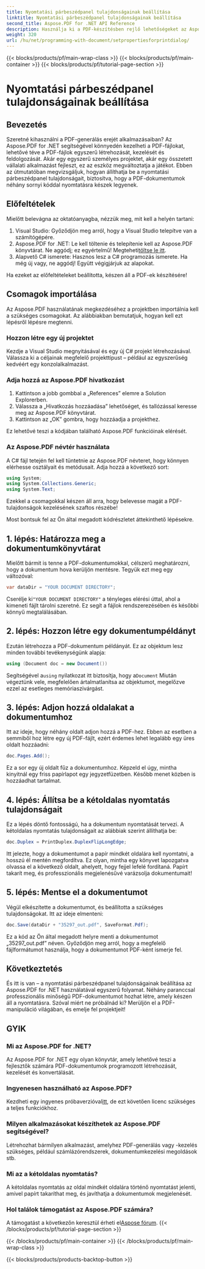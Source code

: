 ```yaml
---
title: Nyomtatási párbeszédpanel tulajdonságainak beállítása
linktitle: Nyomtatási párbeszédpanel tulajdonságainak beállítása
second_title: Aspose.PDF for .NET API Reference
description: Használja ki a PDF-készítésben rejlő lehetőségeket az Aspose.PDF for .NET segítségével. Ez az útmutató segít a nyomtatási tulajdonságok egyszerű beállításában.
weight: 320
url: /hu/net/programming-with-document/setpropertiesforprintdialog/
---
```


{{< blocks/products/pf/main-wrap-class >}}
{{< blocks/products/pf/main-container >}}
{{< blocks/products/pf/tutorial-page-section >}}

# Nyomtatási párbeszédpanel tulajdonságainak beállítása

## Bevezetés

Szeretné kihasználni a PDF-generálás erejét alkalmazásaiban? Az Aspose.PDF for .NET segítségével könnyedén kezelheti a PDF-fájlokat, lehetővé téve a PDF-fájlok egyszerű létrehozását, kezelését és feldolgozását. Akár egy egyszerű személyes projektet, akár egy összetett vállalati alkalmazást fejleszt, ez az eszköz megváltoztatja a játékot. Ebben az útmutatóban megvizsgáljuk, hogyan állíthatja be a nyomtatási párbeszédpanel tulajdonságait, biztosítva, hogy a PDF-dokumentumok néhány sornyi kóddal nyomtatásra készek legyenek.

## Előfeltételek

Mielőtt belevágna az oktatóanyagba, nézzük meg, mit kell a helyén tartani:

1. Visual Studio: Győződjön meg arról, hogy a Visual Studio telepítve van a számítógépére.
2.  Aspose.PDF for .NET: Le kell töltenie és telepítenie kell az Aspose.PDF könyvtárat. Ne aggódj; ez egyértelmű! Megteheti[töltse le itt](https://releases.aspose.com/pdf/net/).
3. Alapvető C# ismerete: Hasznos lesz a C# programozás ismerete. Ha még új vagy, ne aggódj! Együtt végigjárjuk az alapokat. 

Ha ezeket az előfeltételeket beállította, készen áll a PDF-ek készítésére!

## Csomagok importálása

Az Aspose.PDF használatának megkezdéséhez a projektben importálnia kell a szükséges csomagokat. Az alábbiakban bemutatjuk, hogyan kell ezt lépésről lépésre megtenni.

### Hozzon létre egy új projektet

Kezdje a Visual Studio megnyitásával és egy új C# projekt létrehozásával. Válassza ki a céljainak megfelelő projekttípust – például az egyszerűség kedvéért egy konzolalkalmazást.

### Adja hozzá az Aspose.PDF hivatkozást

1. Kattintson a jobb gombbal a „References” elemre a Solution Explorerben.
2. Válassza a „Hivatkozás hozzáadása” lehetőséget, és tallózással keresse meg az Aspose.PDF könyvtárat.
3. Kattintson az „OK” gombra, hogy hozzáadja a projekthez.

Ez lehetővé teszi a kódjában található Aspose.PDF funkcióinak elérését.

### Az Aspose.PDF névtér használata

A C# fájl tetején fel kell tüntetnie az Aspose.PDF névteret, hogy könnyen elérhesse osztályait és metódusait. Adja hozzá a következő sort:

```csharp
using System;
using System.Collections.Generic;
using System.Text;
```

Ezekkel a csomagokkal készen áll arra, hogy belevesse magát a PDF-tulajdonságok kezelésének szaftos részébe!

Most bontsuk fel az Ön által megadott kódrészletet áttekinthető lépésekre.

## 1. lépés: Határozza meg a dokumentumkönyvtárat

Mielőtt bármit is tenne a PDF-dokumentumokkal, célszerű meghatározni, hogy a dokumentum hova kerüljön mentésre. Tegyük ezt meg egy változóval:

```csharp
var dataDir = "YOUR DOCUMENT DIRECTORY";
```
 Cserélje ki`"YOUR DOCUMENT DIRECTORY"` a tényleges elérési úttal, ahol a kimeneti fájlt tárolni szeretné. Ez segít a fájlok rendszerezésében és későbbi könnyű megtalálásában.

## 2. lépés: Hozzon létre egy dokumentumpéldányt

Ezután létrehozza a PDF-dokumentum példányát. Ez az objektum lesz minden további tevékenységünk alapja:

```csharp
using (Document doc = new Document())
```

 Segítségével a`using` nyilatkozat itt biztosítja, hogy a`Document` Miután végeztünk vele, megfelelően ártalmatlanítsa az objektumot, megelőzve ezzel az esetleges memóriaszivárgást.

## 3. lépés: Adjon hozzá oldalakat a dokumentumhoz

Itt az ideje, hogy néhány oldalt adjon hozzá a PDF-hez. Ebben az esetben a semmiből hoz létre egy új PDF-fájlt, ezért érdemes lehet legalább egy üres oldalt hozzáadni:

```csharp
doc.Pages.Add();
```

Ez a sor egy új oldalt fűz a dokumentumhoz. Képzeld el úgy, mintha kinyitnál egy friss papírlapot egy jegyzetfüzetben. Később menet közben is hozzáadhat tartalmat.

## 4. lépés: Állítsa be a kétoldalas nyomtatás tulajdonságait

Ez a lépés döntő fontosságú, ha a dokumentum nyomtatását tervezi. A kétoldalas nyomtatás tulajdonságait az alábbiak szerint állíthatja be:

```csharp
doc.Duplex = PrintDuplex.DuplexFlipLongEdge;
```

Itt jelezte, hogy a dokumentumot a papír mindkét oldalára kell nyomtatni, a hosszú él mentén megfordítva. Ez olyan, mintha egy könyvet lapozgatva olvassa el a következő oldalt, ahelyett, hogy fejjel lefelé fordítaná. Papírt takarít meg, és professzionális megjelenésűvé varázsolja dokumentumait!

## 5. lépés: Mentse el a dokumentumot

Végül elkészítette a dokumentumot, és beállította a szükséges tulajdonságokat. Itt az ideje elmenteni:

```csharp
doc.Save(dataDir + "35297_out.pdf", SaveFormat.Pdf);
```

Ez a kód az Ön által megadott helyre menti a dokumentumot „35297_out.pdf” néven. Győződjön meg arról, hogy a megfelelő fájlformátumot használja, hogy a dokumentumot PDF-ként ismerje fel.

## Következtetés

És itt is van – a nyomtatási párbeszédpanel tulajdonságainak beállítása az Aspose.PDF for .NET használatával egyszerű folyamat. Néhány paranccsal professzionális minőségű PDF-dokumentumot hozhat létre, amely készen áll a nyomtatásra. Szóval miért ne próbálnád ki? Merüljön el a PDF-manipuláció világában, és emelje fel projektjeit!

## GYIK

### Mi az Aspose.PDF for .NET?
Az Aspose.PDF for .NET egy olyan könyvtár, amely lehetővé teszi a fejlesztők számára PDF-dokumentumok programozott létrehozását, kezelését és konvertálását.

### Ingyenesen használható az Aspose.PDF?
 Kezdheti egy ingyenes próbaverzióval[itt](https://releases.aspose.com/), de ezt követően licenc szükséges a teljes funkciókhoz.

### Milyen alkalmazásokat készíthetek az Aspose.PDF segítségével?
Létrehozhat bármilyen alkalmazást, amelyhez PDF-generálás vagy -kezelés szükséges, például számlázórendszerek, dokumentumkezelési megoldások stb.

### Mi az a kétoldalas nyomtatás?
A kétoldalas nyomtatás az oldal mindkét oldalára történő nyomtatást jelenti, amivel papírt takaríthat meg, és javíthatja a dokumentumok megjelenését.

### Hol találok támogatást az Aspose.PDF számára?
 A támogatást a következőn keresztül érheti el[Aspose fórum](https://forum.aspose.com/c/pdf/10).
{{< /blocks/products/pf/tutorial-page-section >}}

{{< /blocks/products/pf/main-container >}}
{{< /blocks/products/pf/main-wrap-class >}}

{{< blocks/products/products-backtop-button >}}
